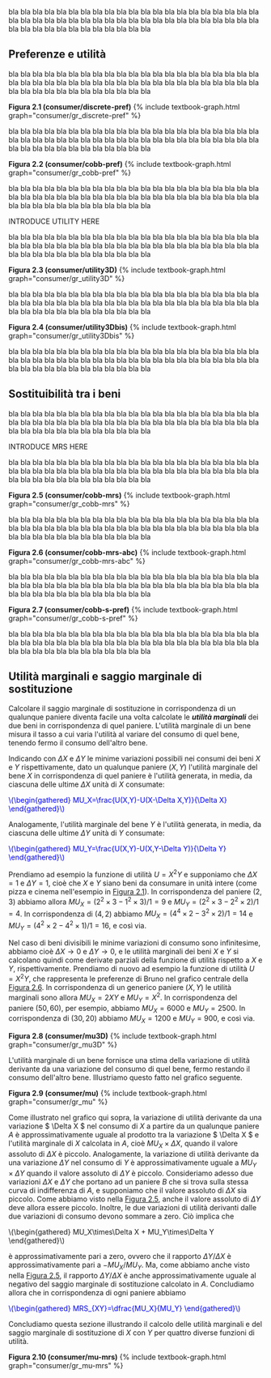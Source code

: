 

bla bla bla bla bla bla bla bla bla bla bla bla bla bla bla bla bla bla bla bla bla bla bla bla bla bla bla bla bla bla bla bla bla bla bla bla bla bla bla bla bla bla bla bla bla bla bla bla bla bla bla bla bla bla 


<h2 id="SUBSEC_PREF">Preferenze e utilità</h2>

bla bla bla bla bla bla bla bla bla bla bla bla bla bla bla bla bla bla bla bla bla bla bla bla bla bla bla bla bla bla bla bla bla bla bla bla bla bla bla bla bla bla bla bla bla bla bla bla bla bla bla bla bla bla 


<a id="gr_consumer/discrete-pref"><strong>Figura 2.1 (consumer/discrete-pref)</strong></a>
{% include textbook-graph.html graph="consumer/gr_discrete-pref" %}


bla bla bla bla bla bla bla bla bla bla bla bla bla bla bla bla bla bla bla bla bla bla bla bla bla bla bla bla bla bla bla bla bla bla bla bla bla bla bla bla bla bla bla bla bla bla bla bla bla bla bla bla bla bla 

<a id="gr_consumer/cobb-pref"><strong>Figura 2.2 (consumer/cobb-pref)</strong></a>
{% include textbook-graph.html graph="consumer/gr_cobb-pref" %}




bla bla bla bla bla bla bla bla bla bla bla bla bla bla bla bla bla bla bla bla bla bla bla bla bla bla bla bla bla bla bla bla bla bla bla bla bla bla bla bla bla bla bla bla bla bla bla bla bla bla bla bla bla bla 

INTRODUCE UTILITY HERE

bla bla bla bla bla bla bla bla bla bla bla bla bla bla bla bla bla bla bla bla bla bla bla bla bla bla bla bla bla bla bla bla bla bla bla bla bla bla bla bla bla bla bla bla bla bla bla bla bla bla bla bla bla bla 

<a id="gr_consumer/utility3D"><strong>Figura 2.3 (consumer/utility3D)</strong></a>
{% include textbook-graph.html graph="consumer/gr_utility3D" %}

bla bla bla bla bla bla bla bla bla bla bla bla bla bla bla bla bla bla bla bla bla bla bla bla bla bla bla bla bla bla bla bla bla bla bla bla bla bla bla bla bla bla bla bla bla bla bla bla bla bla bla bla bla bla 

<a id="gr_consumer/utility3Dbis"><strong>Figura 2.4 (consumer/utility3Dbis)</strong></a>
{% include textbook-graph.html graph="consumer/gr_utility3Dbis" %}

bla bla bla bla bla bla bla bla bla bla bla bla bla bla bla bla bla bla bla bla bla bla bla bla bla bla bla bla bla bla bla bla bla bla bla bla bla bla bla bla bla bla bla bla bla bla bla bla bla bla bla bla bla bla 












<h2 id="SUBSEC_MRS">Sostituibilità tra i beni</h2>

bla bla bla bla bla bla bla bla bla bla bla bla bla bla bla bla bla bla bla bla bla bla bla bla bla bla bla bla bla bla bla bla bla bla bla bla bla bla bla bla bla bla bla bla bla bla bla bla bla bla bla bla bla bla 

INTRODUCE MRS HERE

bla bla bla bla bla bla bla bla bla bla bla bla bla bla bla bla bla bla bla bla bla bla bla bla bla bla bla bla bla bla bla bla bla bla bla bla bla bla bla bla bla bla bla bla bla bla bla bla bla bla bla bla bla bla 


<a id="gr_consumer/cobb-mrs"><strong>Figura 2.5 (consumer/cobb-mrs)</strong></a>
{% include textbook-graph.html graph="consumer/gr_cobb-mrs" %}

bla bla bla bla bla bla bla bla bla bla bla bla bla bla bla bla bla bla bla bla bla bla bla bla bla bla bla bla bla bla bla bla bla bla bla bla bla bla bla bla bla bla bla bla bla bla bla bla bla bla bla bla bla bla 


<a id="gr_consumer/cobb-mrs-abc"><strong>Figura 2.6 (consumer/cobb-mrs-abc)</strong></a>
{% include textbook-graph.html graph="consumer/gr_cobb-mrs-abc" %}

bla bla bla bla bla bla bla bla bla bla bla bla bla bla bla bla bla bla bla bla bla bla bla bla bla bla bla bla bla bla bla bla bla bla bla bla bla bla bla bla bla bla bla bla bla bla bla bla bla bla bla bla bla bla 



<a id="gr_consumer/cobb-s"><strong>Figura 2.7 (consumer/cobb-s-pref)</strong></a>
{% include textbook-graph.html graph="consumer/gr_cobb-s-pref" %}



bla bla bla bla bla bla bla bla bla bla bla bla bla bla bla bla bla bla bla bla bla bla bla bla bla bla bla bla bla bla bla bla bla bla bla bla bla bla bla bla bla bla bla bla bla bla bla bla bla bla bla bla bla bla 


























<h2 id="SUBSEC_MU-MRS">Utilità marginali e saggio marginale di sostituzione</h2>

Calcolare il saggio marginale di sostituzione in corrispondenza di un qualunque paniere diventa facile una volta calcolate le <i><b>utilità marginali</b></i> dei due beni in corrispondenza di quel paniere. L'utilità marginale di un bene misura il tasso a cui varia l'utilità al variare del consumo di quel bene, tenendo fermo il consumo dell'altro bene.

Indicando con $\Delta X$ e $\Delta Y$ le minime variazioni possibili nei consumi dei beni $X$ e $Y$ rispettivamente, dato un qualunque paniere $(X,Y)$ l'utilità marginale del bene $X$ in corrispondenza di quel paniere è l'utilità generata, in media, da ciascuna delle ultime $\Delta X$ unità di $X$ consumate:

<p><span style="color: Blue;">
\(\begin{gathered}
MU_X=\frac{U(X,Y)-U(X-\Delta X,Y)}{\Delta X}
\end{gathered}\)
</span></p>

Analogamente, l'utilità marginale del bene $Y$ è l'utilità generata, in media, da ciascuna delle ultime $\Delta Y$ unità di $Y$ consumate:

<p><span style="color: Blue;">
\(\begin{gathered}
MU_Y=\frac{U(X,Y)-U(X,Y-\Delta Y)}{\Delta Y}
\end{gathered}\)
</span></p>

Prendiamo ad esempio la funzione di utilità $U=X^2Y$ e supponiamo che $\Delta X=1$ e $\Delta Y=1$, cioè che $X$ e $Y$ siano beni da consumare in unità intere (come pizza e cinema nell'esempio in <a href="{{ site.baseurl }}/it/I/2/1#gr_consumer/discrete-pref">Figura 2.1</a>). In corrispondenza del paniere $(2,3)$ abbiamo allora $MU_X=(2^2\times 3-1^2\times 3)/1=9$ e $MU_Y=(2^2\times 3-2^2\times 2)/1=4$. In corrispondenza di $(4,2)$ abbiamo $MU_X=(4^4\times 2-3^2\times 2)/1=14$ e $MU_Y=(4^2\times 2-4^2\times 1)/1=16$, e così via.

Nel caso di beni divisibili le minime variazioni di consumo sono infinitesime, abbiamo cioè $\Delta X\to 0$ e $\Delta Y\to 0$, e le utilità marginali dei beni $X$ e $Y$ si calcolano quindi come derivate parziali della funzione di utilità rispetto a $X$ e $Y$, rispettivamente. Prendiamo di nuovo ad esempio la funzione di utilità $U=X^2Y$, che rappresenta le preferenze di Bruno nel grafico centrale della <a href="{{ site.baseurl }}/it/I/2/1#gr_consumer/cobb-mrs-abc">Figura 2.6</a>. In corrispondenza di un generico paniere $(X,Y)$ le utilità marginali sono allora $MU_X=2XY$ e $MU_Y=X^2$. In corrispondenza del paniere $(50,60)$, per esempio, abbiamo $MU_X=6000$ e $MU_Y=2500$. In corrispondenza di $(30,20)$ abbiamo $MU_X=1200$ e $MU_Y=900$, e così via.

<a id="gr_consumer/mu3D"><strong>Figura 2.8 (consumer/mu3D)</strong></a>
{% include textbook-graph.html graph="consumer/gr_mu3D" %}

L'utilità marginale di un bene fornisce una stima della variazione di utilità derivante da una variazione del consumo di quel bene, fermo restando il consumo dell'altro bene. Illustriamo questo fatto nel grafico seguente.


<a id="gr_consumer/mu"><strong>Figura 2.9 (consumer/mu)</strong></a>
{% include textbook-graph.html graph="consumer/gr_mu" %}

Come illustrato nel grafico qui sopra, la variazione di utilità derivante da una variazione $ \Delta X $ nel consumo di $X$ a partire da un qualunque paniere $A$ è approssimativamente uguale al prodotto tra la variazione $ \Delta X $ e l'utilità marginale di $X$ calcolata in $A$, cioè $MU_X \times \Delta X$, quando il valore assoluto di $\Delta X$ è piccolo. Analogamente, la variazione di utilità derivante da una variazione $\Delta Y$ nel consumo di $Y$ è approssimativamente uguale a $MU_Y\times\Delta Y$ quando il valore assoluto di $\Delta Y$ è piccolo. Consideriamo adesso due variazioni $\Delta X$ e $\Delta Y$ che portano ad un paniere $B$ che si trova sulla stessa curva di indifferenza di $A$, e supponiamo che il valore assoluto di $\Delta X$ sia piccolo. Come abbiamo visto nella <a href="{{ site.baseurl }}/it/I/2/1#gr_consumer/cobb-mrs">Figura 2.5</a>, anche il valore assoluto di $\Delta Y$ deve allora essere piccolo. Inoltre, le due variazioni di utilità derivanti dalle due variazioni di consumo devono sommare a zero. Ciò implica che

<p>
\(\begin{gathered}
MU_X\times\Delta X + MU_Y\times\Delta Y
\end{gathered}\)
</p>

è approssimativamente pari a zero, ovvero che il rapporto $\Delta Y/\Delta X$ è approssimativamente pari a $-MU_X/MU_Y$. Ma, come abbiamo anche visto nella <a href="{{ site.baseurl }}/it/I/2/1#gr_consumer/cobb-mrs">Figura 2.5</a>, il rapporto $\Delta Y/\Delta X$ è anche approssimativamente uguale al negativo del saggio marginale di sostituzione calcolato in $A$. Concludiamo allora che in corrispondenza di ogni paniere abbiamo

<p><span style="color: Blue;">
\(\begin{gathered}
MRS_{XY}=\dfrac{MU_X}{MU_Y}
\end{gathered}\)
</span>
</p>

Concludiamo questa sezione illustrando il calcolo delle utilità marginali e del saggio marginale di sostituzione di $X$ con $Y$ per quattro diverse funzioni di utilità.

<a id="gr_consumer/mu-mrs"><strong>Figura 2.10 (consumer/mu-mrs)</strong></a>
{% include textbook-graph.html graph="consumer/gr_mu-mrs" %}














